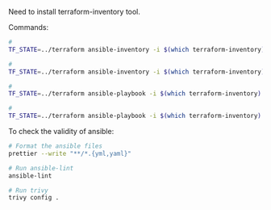 Need to install terraform-inventory tool.

Commands:
```sh
# 
TF_STATE=../terraform ansible-inventory -i $(which terraform-inventory) --graph

# 
TF_STATE=../terraform ansible-inventory -i $(which terraform-inventory) --list

#
TF_STATE=../terraform ansible-playbook -i $(which terraform-inventory) ./ping.yml

#
TF_STATE=../terraform ansible-playbook -i $(which terraform-inventory) ./site.yml
```

To check the validity of ansible:
```bash
# Format the ansible files
prettier --write "**/*.{yml,yaml}"

# Run ansible-lint
ansible-lint

# Run trivy
trivy config .
```